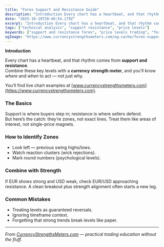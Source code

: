 ```yaml
---
title: "Forex Support and Resistance Guide"
description: "Introduction Every chart has a heartbeat, and that rhythm comes from support and resistance..."
date: "2025-10-19T20:40:54.179Z"
excerpt: "Introduction Every chart has a heartbeat, and that rhythm comes from support and resistance. Combine these key levels with a currency strength meter, and you’ll know *where* and *when* to act — not just why. You’ll find live chart examples at [www.currencystrengthsmeters.com](https://www.currencystrengthsmeters.com). The Basics Support is where buyers step in;..."
tags: ["technical analysis", "support resistance", "price levels"]
keywords: ["support and resistance forex", "price levels trading", "forex structure zones", "strength meter confirmation", "key levels strategy"]
ogImage: "https://www.currencystrengthsmeters.com/og-cache/forex-support-and-resistance-guide.jpg"
---
```

**Introduction**

Every chart has a heartbeat, and that rhythm comes from **support and resistance**.  
Combine these key levels with a **currency strength meter**, and you’ll know *where* and *when* to act — not just why.

You’ll find live chart examples at [www.currencystrengthsmeters.com](https://www.currencystrengthsmeters.com).

### The Basics

Support is where buyers step in; resistance is where sellers defend.  
But here’s the catch: they’re zones, not exact lines. Treat them like areas of interest, not single-price magnets.

### How to Identify Zones

- Look left — previous swing highs/lows.  
- Watch reaction clusters (wick rejections).  
- Mark round numbers (psychological levels).

### Combine with Strength

If EUR shows strong and USD weak, check EUR/USD approaching resistance. A clean breakout plus strength alignment often starts a new leg.

### Common Mistakes

- Treating levels as guaranteed reversals.  
- Ignoring timeframe context.  
- Forgetting that strong trends break levels like paper.

---

*From [CurrencyStrengthsMeters.com](https://www.currencystrengthsmeters.com) — practical trading education without the fluff.*
